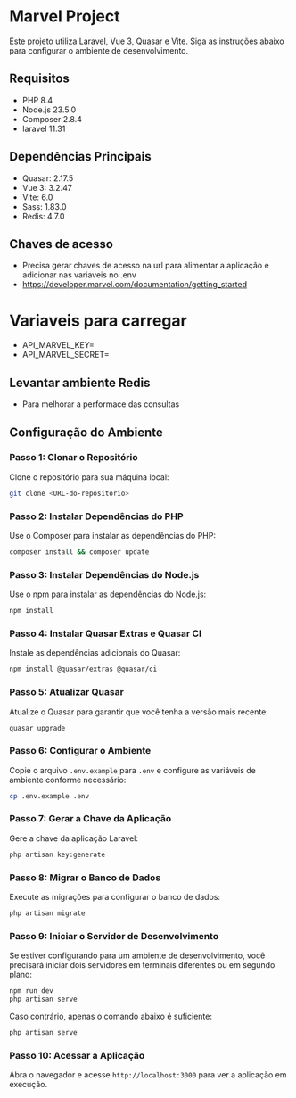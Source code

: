 # Marvel Project

Este projeto utiliza Laravel, Vue 3, Quasar e Vite. Siga as instruções abaixo para configurar o ambiente de desenvolvimento.

## Requisitos

- PHP 8.4
- Node.js 23.5.0
- Composer 2.8.4
- laravel 11.31

## Dependências Principais

- Quasar: 2.17.5
- Vue 3: 3.2.47
- Vite: 6.0
- Sass: 1.83.0
- Redis: 4.7.0

##  Chaves de acesso
- Precisa gerar chaves de acesso na url para alimentar a aplicação e adicionar nas variaveis no .env
- https://developer.marvel.com/documentation/getting_started
# Variaveis para carregar
- API_MARVEL_KEY=
- API_MARVEL_SECRET=

## Levantar ambiente Redis
- Para melhorar a performace das consultas

## Configuração do Ambiente

### Passo 1: Clonar o Repositório

Clone o repositório para sua máquina local:

```sh
git clone <URL-do-repositorio>
```

### Passo 2: Instalar Dependências do PHP

Use o Composer para instalar as dependências do PHP:

```sh
composer install && composer update
```

### Passo 3: Instalar Dependências do Node.js

Use o npm para instalar as dependências do Node.js:

```sh
npm install
```

### Passo 4: Instalar Quasar Extras e Quasar CI

Instale as dependências adicionais do Quasar:

```sh
npm install @quasar/extras @quasar/ci
```

### Passo 5: Atualizar Quasar

Atualize o Quasar para garantir que você tenha a versão mais recente:

```sh
quasar upgrade
```

### Passo 6: Configurar o Ambiente

Copie o arquivo `.env.example` para `.env` e configure as variáveis de ambiente conforme necessário:

```sh
cp .env.example .env
```

### Passo 7: Gerar a Chave da Aplicação

Gere a chave da aplicação Laravel:

```sh
php artisan key:generate
```

### Passo 8: Migrar o Banco de Dados

Execute as migrações para configurar o banco de dados:

```sh
php artisan migrate
```

### Passo 9: Iniciar o Servidor de Desenvolvimento

Se estiver configurando para um ambiente de desenvolvimento, você precisará iniciar dois servidores em terminais diferentes ou em segundo plano:

```sh
npm run dev
php artisan serve
```

Caso contrário, apenas o comando abaixo é suficiente:

```sh
php artisan serve
```

### Passo 10: Acessar a Aplicação

Abra o navegador e acesse `http://localhost:3000` para ver a aplicação em execução.